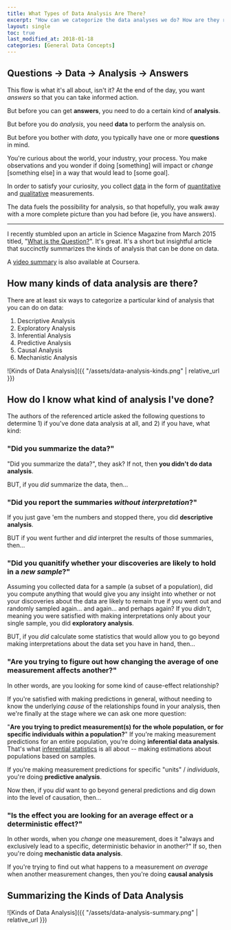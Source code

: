 ```yaml
---
title: What Types of Data Analysis Are There?
excerpt: "How can we categorize the data analyses we do? How are they related, and does one kind of analysis set you up for another?  Let's explore..."
layout: single
toc: true
last_modified_at: 2018-01-18
categories: [General Data Concepts]
---
```


## Questions -> Data -> Analysis -> Answers
This flow is what it's all about, isn't it?  At the end of the day, you want *answers* so that you can take informed action.

But before you can get **answers**, you need to do a certain kind of **analysis**.

But before you do *analysis*, you need **data** to perform the analysis on.

But before you bother with *data*, you typically have one or more **questions** in mind.  

You're curious about the world, your industry, your process. You make observations and you wonder if doing [something] will impact or *change* [something else] in a way that would lead to [some goal]. 

In order to satisfy your curiosity, you collect [data](https://www.dataday.life/what-is-data-like-im-five/) in the form of [quantitative](https://www.dataday.life/what-is-data-like-im-five/#quantitative-numerical) and [qualitative](https://www.dataday.life/what-is-data-like-im-five/#qualitative-categorical) measurements. 

The data fuels the possibility for analysis, so that hopefully, you walk away with a more complete picture than you had before (ie, you have answers).

-----

I recently stumbled upon an article in Science Magazine from March 2015 titled, "[What is the Question?](https://www.d.umn.edu/~kgilbert/ened5560-1/The%20Research%20Question-2015-Leek-1314-5.pdf)". It's great. It's a short but insightful article that succinctly summarizes the kinds of analysis that can be done on data.  

A [video summary](https://www.coursera.org/learn/managing-data-analysis/lecture/8hYa6/six-types-of-questions) is also available at Coursera.

## How many kinds of data analysis are there?
There are at least six ways to categorize a particular kind of analysis that you can do on data:

1. Descriptive Analysis
2. Exploratory Analysis
3. Inferential Analysis
4. Predictive Analysis
5. Causal Analysis
6. Mechanistic Analysis

![Kinds of Data Analysis]({{ "/assets/data-analysis-kinds.png" | relative_url }})

## How do I know what kind of analysis I've done?
The authors of the referenced article asked the following questions to determine 1) if you've done data analysis at all, and 2) if you have, what kind:

### "Did you summarize the data?"
"Did you summarize the data?", they ask?  If not, then **you didn't do data analysis**. 

BUT, if you *did* summarize the data, then...

### "Did you report the summaries *without interpretation*?"
If you just gave 'em the numbers and stopped there, you did **descriptive analysis**.  

BUT if you went further and *did* interpret the results of those summaries, then...

### "Did you quanitify whether your discoveries are likely to hold in a *new sample*?"
Assuming you collected data for a sample (a subset of a population), did you compute anything that would give you any insight into whether or not your discoveries about the data are likely to remain true if you went out and randomly sampled again... and again... and perhaps again?  If you *didn't*, meaning you were satisfied with making interpretations only about your single sample, you did **exploratory analysis**.

BUT, if you *did* calculate some statistics that would allow you to go beyond making interpretations about the data set you have in hand, then...

### "Are you trying to figure out how changing the average of one measurement affects another?"
In other words, are you looking for some kind of cause-effect relationship?

If you're satisfied with making predictions in general, without needing to know the underlying *cause* of the relationships found in your analysis, then we're finally at the stage where we can ask one more question:

"**Are you trying to predict measurement(s) for the whole population, or for specific individuals within a population?**"
If you're making measurement predictions for an entire population, you're doing **inferential data analysis**.  That's what [inferential statistics](https://en.wikipedia.org/wiki/Statistical_inference) is all about -- making estimations about populations based on samples.

If you're making measurement predictions for specific "units" / *individuals*, you're doing **predictive analysis**.

Now then, if you *did* want to go beyond general predictions and dig down into the level of causation, then...

### "Is the effect you are looking for an average effect or a deterministic effect?"
In other words, when you *change* one measurement, does it "always and exclusively lead to a specific, deterministic behavior in another?"  If so, then you're doing **mechanistic data analysis**.

If you're trying to find out what happens to a measurement *on average* when another measurement changes, then you're doing **causal analysis**

## Summarizing the Kinds of Data Analysis
![Kinds of Data Analysis]({{ "/assets/data-analysis-summary.png" | relative_url }})
